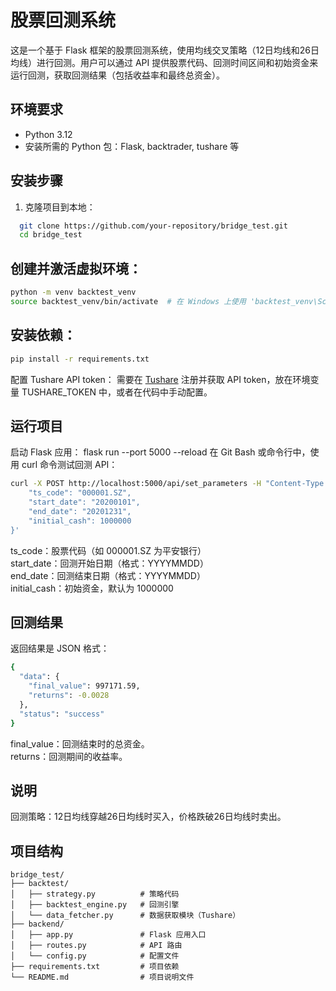 # 股票回测系统

这是一个基于 Flask 框架的股票回测系统，使用均线交叉策略（12日均线和26日均线）进行回测。用户可以通过 API 提供股票代码、回测时间区间和初始资金来运行回测，获取回测结果（包括收益率和最终总资金）。

## 环境要求

- Python 3.12
- 安装所需的 Python 包：Flask, backtrader, tushare 等

## 安装步骤

1. 克隆项目到本地：
```bash
  git clone https://github.com/your-repository/bridge_test.git
  cd bridge_test
```
## 创建并激活虚拟环境：
  ```bash
  python -m venv backtest_venv
  source backtest_venv/bin/activate  # 在 Windows 上使用 'backtest_venv\Scripts\activate'
```
## 安装依赖：
  ```bash
  pip install -r requirements.txt
  ```
配置 Tushare API token：
需要在 [Tushare](https://tushare.pro) 注册并获取 API token，放在环境变量 TUSHARE_TOKEN 中，或者在代码中手动配置。

## 运行项目
启动 Flask 应用：
flask run --port 5000 --reload
在 Git Bash 或命令行中，使用 curl 命令测试回测 API：
  ```bash
  curl -X POST http://localhost:5000/api/set_parameters -H "Content-Type: application/json" -d '{ 
      "ts_code": "000001.SZ",
      "start_date": "20200101",
      "end_date": "20201231",
      "initial_cash": 1000000
  }'
  ```


ts_code：股票代码（如 000001.SZ 为平安银行）<br>
start_date：回测开始日期（格式：YYYYMMDD）<br>
end_date：回测结束日期（格式：YYYYMMDD）<br>
initial_cash：初始资金，默认为 1000000 <br>

## 回测结果
返回结果是 JSON 格式：
  ```bash
  {
    "data": {
      "final_value": 997171.59,
      "returns": -0.0028
    },
    "status": "success"
  }
  ```

final_value：回测结束时的总资金。<br>
returns：回测期间的收益率。

## 说明
回测策略：12日均线穿越26日均线时买入，价格跌破26日均线时卖出。

## 项目结构

```text
bridge_test/
├── backtest/
│   ├── strategy.py          # 策略代码
│   ├── backtest_engine.py   # 回测引擎
│   └── data_fetcher.py      # 数据获取模块（Tushare）
├── backend/
│   ├── app.py               # Flask 应用入口
│   ├── routes.py            # API 路由
│   └── config.py            # 配置文件
├── requirements.txt         # 项目依赖
└── README.md                # 项目说明文件
